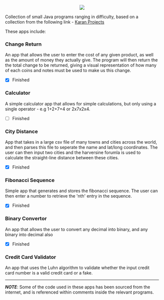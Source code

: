 
<p align="center">
  <img src="https://i.imgur.com/vvmZUE5.png"></img>
</p> 


Collection of small Java programs ranging in difficulty, based on a collection from the following link - 
[Karan Projects](https://github.com/karan/Projects)

These apps include:

### Change Return ### 
An app that allows the user to enter the cost of any given product, as well as the amount of money they actually give. The program will then return the the total change to be returned, giving a visual representation of how many of each coins and notes must be used to make us this change.
- [x] Finished

### Calculator ###
A simple calculator app that allows for simple calculations, but only using a single operator - e.g 1+2+7+4 or 2x7x2x4. 
- [ ] Finished

### City Distance ### 
App that takes in a large csv file of many towns and cities across the world, and then parses this file to seperate the name and lat/long coordinates. The user can then input two cities and the harversine forumla is used to calculate the straight-line distance between these cities.
- [x] Finished

### Fibonacci Sequence ### 
Simple app that generates and stores the fibonacci sequence. The user can then enter a number to retrieve the 'nth' entry in the sequence.
- [x] Finished

### Binary Convertor ###
An app that allows the user to convert any decimal into binary, and any binary into decimal also
- [x] Finished

### Credit Card Validator ###
An app that uses the Luhn algorithm to validate whether the input credit card number is a valid credit card or a fake.

----

***NOTE***: Some of the code used in these apps has been sourced from the internet, and is referenced within comments inside the relevant programs.
